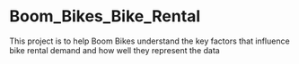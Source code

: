 # Boom_Bikes_Bike_Rental
This project is to help Boom Bikes understand the key factors that influence bike rental demand and how well they represent the data

